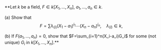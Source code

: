 **Let $k$ be a field, $F\in k[X_1,\dots,X_n]$, $a_1,\dots,a_n\in k$.

(a) Show that
$$F = \sum\lambda_{(i)}(X_1-a_1)^{i_1}\cdots(X_n-a_n)^{i_n},\quad\lambda_{(i)}\in k,$$

(b) If $F(a_1,\dots,a_n)=0$, show that $F=\sum_{i=1}^n(X_i-a_i)G_i$ for some
(not unique) $G_i$ in $k[X_1,\dots,X_n]$.**
